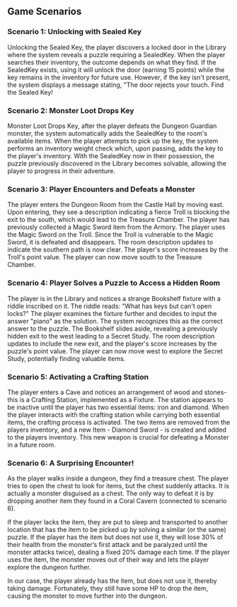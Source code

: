 ## **Game Scenarios**

### Scenario 1: Unlocking with Sealed Key

Unlocking the Sealed Key, the player discovers a locked door in the Library where the system reveals a puzzle requiring a SealedKey. When the player searches their inventory, the outcome depends on what they find. If the SealedKey exists, using it will unlock the door (earning 15 points) while the key remains in the inventory for future use. However, if the key isn't present, the system displays a message stating, "The door rejects your touch. Find the Sealed Key\!

### Scenario 2: Monster Loot Drops Key

Monster Loot Drops Key, after the player defeats the Dungeon Guardian monster, the system automatically adds the SealedKey to the room's available items. When the player attempts to pick up the key, the system performs an inventory weight check which, upon passing, adds the key to the player's inventory. With the SealedKey now in their possession, the puzzle previously discovered in the Library becomes solvable, allowing the player to progress in their adventure.

### Scenario 3: Player Encounters and Defeats a Monster

The player enters the Dungeon Room from the Castle Hall by moving east. Upon entering, they see a description indicating a fierce Troll is blocking the exit to the south, which would lead to the Treasure Chamber. The player has previously collected a Magic Sword item from the Armory. The player uses the Magic Sword on the Troll. Since the Troll is vulnerable to the Magic Sword, it is defeated and disappears. The room description updates to indicate the southern path is now clear. The player's score increases by the Troll's point value. The player can now move south to the Treasure Chamber.

### Scenario 4: Player Solves a Puzzle to Access a Hidden Room

The player is in the Library and notices a strange Bookshelf fixture with a riddle inscribed on it. The riddle reads: "What has keys but can't open locks?" The player examines the fixture further and decides to input the answer "piano" as the solution. The system recognizes this as the correct answer to the puzzle. The Bookshelf slides aside, revealing a previously hidden exit to the west leading to a Secret Study. The room description updates to include the new exit, and the player's score increases by the puzzle's point value. The player can now move west to explore the Secret Study, potentially finding valuable items.

### Scenario 5: Activating a Crafting Station

The player enters a Cave and notices an arrangement of wood and stones-this is a Crafting Station, implemented as a Fixture. The station appears to be inactive until the player has two essential items: iron and diamond. When the player interacts with the crafting station while carrying both essential items, the crafting process is activated. The two items are removed from the players inventory, and a new Item \- Diamond Sword \- is created and added to the players inventory. This new weapon is crucial for defeating a Monster in a future room.


### Scenario 6: A Surprising Encounter\!

As the player walks inside a dungeon, they find a treasure chest. The player tries to open the chest to look for items, but the chest suddenly attacks. It is actually a monster disguised as a chest. The only way to defeat it is by dropping another item they found in a Coral Cavern (connected to scenario 6).

If the player lacks the item, they are put to sleep and transported to another location that has the item to be picked up by solving a similar (or the same) puzzle. If the player has the item but does not use it, they will lose 30% of their health from the monster’s first attack and be paralyzed until the monster attacks twice), dealing a fixed 20% damage each time. If the player uses the item, the monster moves out of their way and lets the player explore the dungeon further.

In our case, the player already has the item, but does not use it, thereby taking damage. Fortunately, they still have some HP to drop the item, causing the monster to move further into the dungeon.